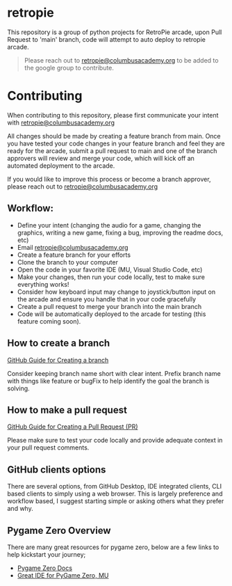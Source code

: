 # retropie
This repository is a group of python projects for RetroPie arcade, upon Pull Request to 'main' branch, code will attempt to auto deploy to retropie arcade.

 > Please reach out to retropie@columbusacademy.org to be added to the google group to contribute.


# Contributing

When contributing to this repository, please first communicate your intent with retropie@columbusacademy.org

All changes should be made by creating a feature branch from main.  Once you have tested your code changes in your feature branch and feel they are ready for the arcade, submit a pull request to main and one of the branch approvers will review and merge your code, which will kick off an automated deployment to the arcade.

If you would like to improve this process or become a branch approver, please reach out to retropie@columbusacademy.org

## Workflow:
* Define your intent (changing the audio for a game, changing the graphics, writing a new game, fixing a bug, improving the readme docs, etc)
* Email retropie@columbusacademy.org
* Create a feature branch for your efforts
* Clone the branch to your computer 
* Open the code in your favorite IDE (MU, Visual Studio Code, etc)
* Make your changes, then run your code locally, test to make sure everything works!
* Consider how keyboard input may change to joystick/button input on the arcade and ensure you handle that in your code gracefully
* Create a pull request to merge your branch into the main branch
* Code will be automatically deployed to the arcade for testing (this feature coming soon).

## How to create a branch
[GitHub Guide for Creating a branch](https://docs.github.com/en/pull-requests/collaborating-with-pull-requests/proposing-changes-to-your-work-with-pull-requests/creating-and-deleting-branches-within-your-repository)

Consider keeping branch name short with clear intent.  Prefix branch name with things like feature or bugFix to help identify the goal the branch is solving.

## How to make a pull request

[GitHub Guide for Creating a Pull Request (PR)](https://docs.github.com/en/pull-requests/collaborating-with-pull-requests/proposing-changes-to-your-work-with-pull-requests/creating-a-pull-request)

Please make sure to test your code locally and provide adequate context in your pull request comments.

## GitHub clients options

There are several options, from GitHub Desktop, IDE integrated clients, CLI based clients to simply using a web browser.  This is largely preference and workflow based, I suggest starting simple or asking others what they prefer and why.

## Pygame Zero Overview

There are many great resources for pygame zero, below are a few links to help kickstart your journey;

* [Pygame Zero Docs](https://pygame-zero.readthedocs.io/en/stable/)
* [Great IDE for PyGame Zero, MU](https://codewith.mu/en/tutorials/1.1/pgzero)

